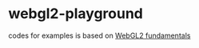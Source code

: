 # webgl2-playground

codes for examples is based on [WebGL2 fundamentals](https://webgl2fundamentals.org/)
